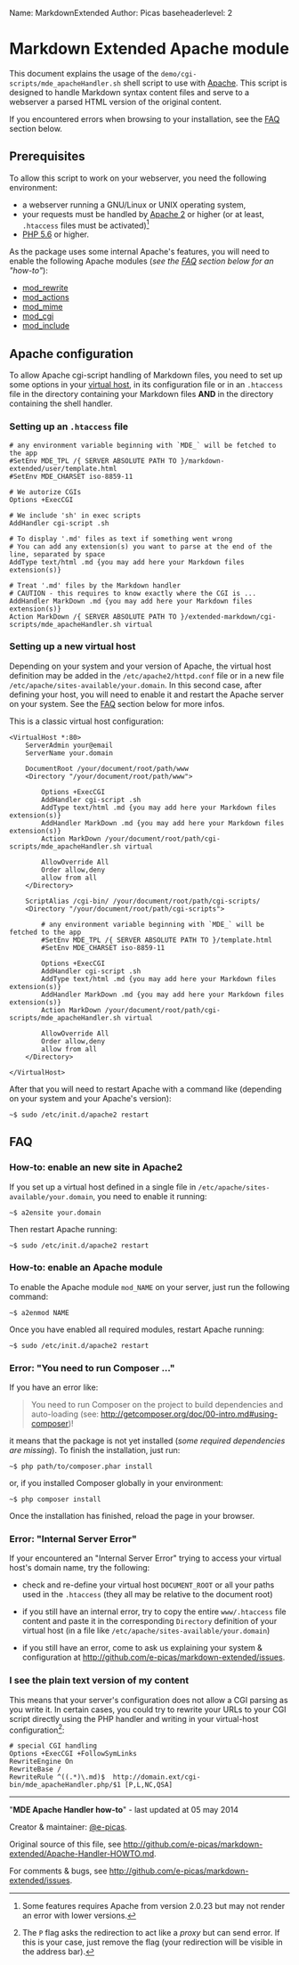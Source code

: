 Name:       MarkdownExtended
Author:     Picas
baseheaderlevel: 2

Markdown Extended Apache module
===============================

This document explains the usage of the `demo/cgi-scripts/mde_apacheHandler.sh` shell
script to use with [Apache](http://www.apache.org/). This script is designed to handle
Markdown syntax content files and serve to a webserver a parsed HTML version of the
original content.

If you encountered errors when browsing to your installation, see the [FAQ](#faq) section below.


## Prerequisites

To allow this script to work on your webserver, you need the following environment:

-   a webserver running a GNU/Linux or UNIX operating system,
-   your requests must be handled by [Apache 2](http://httpd.apache.org/) or higher
    (or at least, `.htaccess` files must be activated)[^1]
-   [PHP 5.6](http://php.net/) or higher.

As the package uses some internal Apache's features, you will need to enable the following
Apache modules (*see the [FAQ](#faq) section below for an "how-to"*):

-   [mod_rewrite](http://httpd.apache.org/docs/2.2/en/mod/mod_rewrite.html)
-   [mod_actions](http://httpd.apache.org/docs/trunk/en/mod/mod_actions.html)
-   [mod_mime](http://httpd.apache.org/docs/2.2/en/mod/mod_mime.html)
-   [mod_cgi](http://httpd.apache.org/docs/2.2/en/mod/mod_cgi.html)
-   [mod_include](http://httpd.apache.org/docs/2.2/mod/mod_include.html)


## Apache configuration

To allow Apache cgi-script handling of Markdown files, you need to set up some options in
your [virtual host](http://httpd.apache.org/docs/2.2/en/vhosts/), in its configuration file
or in an `.htaccess` file in the directory containing your Markdown files **AND** in the 
directory containing the shell handler.

### Setting up an `.htaccess` file

    # any environment variable beginning with `MDE_` will be fetched to the app
    #SetEnv MDE_TPL /{ SERVER ABSOLUTE PATH TO }/markdown-extended/user/template.html
    #SetEnv MDE_CHARSET iso-8859-11

    # We autorize CGIs
    Options +ExecCGI

    # We include 'sh' in exec scripts
    AddHandler cgi-script .sh

    # To display '.md' files as text if something went wrong
    # You can add any extension(s) you want to parse at the end of the line, separated by space
    AddType text/html .md {you may add here your Markdown files extension(s)}

    # Treat '.md' files by the Markdown handler
    # CAUTION - this requires to know exactly where the CGI is ...
    AddHandler MarkDown .md {you may add here your Markdown files extension(s)}
    Action MarkDown /{ SERVER ABSOLUTE PATH TO }/extended-markdown/cgi-scripts/mde_apacheHandler.sh virtual


### Setting up a new virtual host

Depending on your system and your version of Apache, the virtual host definition may be added
in the `/etc/apache2/httpd.conf` file or in a new file `/etc/apache/sites-available/your.domain`.
In this second case, after defining your host, you will need to enable it and restart the
Apache server on your system. See the [FAQ](#faq) section below for more infos.

This is a classic virtual host configuration:

    <VirtualHost *:80>
        ServerAdmin your@email
        ServerName your.domain
    
        DocumentRoot /your/document/root/path/www
        <Directory "/your/document/root/path/www">

            Options +ExecCGI
            AddHandler cgi-script .sh
            AddType text/html .md {you may add here your Markdown files extension(s)}
            AddHandler MarkDown .md {you may add here your Markdown files extension(s)}
            Action MarkDown /your/document/root/path/cgi-scripts/mde_apacheHandler.sh virtual

            AllowOverride All
            Order allow,deny
            allow from all
        </Directory>
    
        ScriptAlias /cgi-bin/ /your/document/root/path/cgi-scripts/
        <Directory "/your/document/root/path/cgi-scripts">

            # any environment variable beginning with `MDE_` will be fetched to the app
            #SetEnv MDE_TPL /{ SERVER ABSOLUTE PATH TO }/template.html
            #SetEnv MDE_CHARSET iso-8859-11

            Options +ExecCGI
            AddHandler cgi-script .sh
            AddType text/html .md {you may add here your Markdown files extension(s)}
            AddHandler MarkDown .md {you may add here your Markdown files extension(s)}
            Action MarkDown /your/document/root/path/cgi-scripts/mde_apacheHandler.sh virtual

            AllowOverride All
            Order allow,deny
            allow from all
        </Directory>    

    </VirtualHost>

After that you will need to restart Apache with a command like (depending on your
system and your Apache's version):

    ~$ sudo /etc/init.d/apache2 restart


## FAQ

### How-to: enable an new site in Apache2

If you set up a virtual host defined in a single file in `/etc/apache/sites-available/your.domain`,
you need to enable it running:

    ~$ a2ensite your.domain

Then restart Apache running:

    ~$ sudo /etc/init.d/apache2 restart

### How-to: enable an Apache module

To enable the Apache module `mod_NAME` on your server, just run the following command:

    ~$ a2enmod NAME

Once you have enabled all required modules, restart Apache running:

    ~$ sudo /etc/init.d/apache2 restart

### Error: "You need to run Composer ..."

If you have an error like:

>    You need to run Composer on the project to build dependencies and auto-loading
>    (see: http://getcomposer.org/doc/00-intro.md#using-composer)!

it means that the package is not yet installed (*some required dependencies are missing*).
To finish the installation, just run:

    ~$ php path/to/composer.phar install

or, if you installed Composer globally in your environment:

    ~$ php composer install

Once the installation has finished, reload the page in your browser.

### Error: "Internal Server Error"

If your encountered an "Internal Server Error" trying to access your 
virtual host's domain name, try the following:

-   check and re-define your virtual host `DOCUMENT_ROOT` or all your paths used in the 
    `.htaccess` (they all may be relative to the document root)

-   if you still have an internal error, try to copy the entire `www/.htaccess` file content
    and paste it in the corresponding `Directory` definition of your virtual host (in a file
    like `/etc/apache/sites-available/your.domain`)

-   if you still have an error, come to ask us explaining your system & configuration at
    <http://github.com/e-picas/markdown-extended/issues>.

### I see the plain text version of my content

This means that your server's configuration does not allow a CGI parsing as you write it.
In certain cases, you could try to rewrite your URLs to your CGI script directly using the
PHP handler and writing in your virtual-host configuration[^2]:

    # special CGI handling
    Options +ExecCGI +FollowSymLinks
    RewriteEngine On
    RewriteBase /
    RewriteRule ^((.*)\.md)$  http://domain.ext/cgi-bin/mde_apacheHandler.php/$1 [P,L,NC,QSA]



[^1]: Some features requires Apache from version 2.0.23 but may not render an error with
lower versions.

[^2]: The `P` flag asks the redirection to act like a *proxy* but can send error. If this is
your case, just remove the flag (your redirection will be visible in the address bar).


----
"**MDE Apache Handler how-to**" - last updated at 05 may 2014

Creator & maintainer: [@e-picas](http://picas.fr/).

Original source of this file, see <http://github.com/e-picas/markdown-extended/Apache-Handler-HOWTO.md>.

For comments & bugs, see <http://github.com/e-picas/markdown-extended/issues>.
